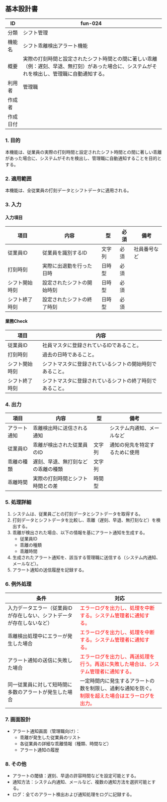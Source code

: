 ## 基本設計書

| ID      | fun-024                      |
| ------- | ---------------------------- |
| 分類    | シフト管理                   |
| 機能名  | シフト乖離検出アラート機能                   |
| 概要    | 実際の打刻時間と設定されたシフト時間との間に著しい乖離（例：遅刻、早退、無打刻）があった場合に、システムがそれを検出し、管理職に自動通知する。 |
| 利用者  | 管理職                   |
| 作成者  |                               |
| 作成日付 |                               |

### 1. 目的

本機能は、従業員の実際の打刻時間と設定されたシフト時間との間に著しい乖離があった場合に、システムがそれを検出し、管理職に自動通知することを目的とする。

### 2. 適用範囲

本機能は、全従業員の打刻データとシフトデータに適用される。

### 3. 入力

#### 入力項目

| 項目       | 内容                  | 型       | 必須   | 備考                                                                                       |
| ---------- | --------------------- | -------- | ------ | ------------------------------------------------------------------------------------------ |
| 従業員ID   | 従業員を識別するID     | 文字列   | 必須   | 社員番号など                                                                               |
| 打刻時刻   | 実際に出退勤を行った日時   | 日時型   | 必須   |                                                                                            |
| シフト開始時刻 | 設定されたシフトの開始時刻 | 日時型   | 必須   |                                                                                            |
| シフト終了時刻 | 設定されたシフトの終了時刻 | 日時型   | 必須   |                                                                                            |

#### 業務Check

| 項目       | 内容                                                                                   |
| ---------- | ------------------------------------------------------------------------------------ |
| 従業員ID   | 社員マスタに登録されているIDであること。                                                              |
| 打刻時刻   | 過去の日時であること。                                                            |
| シフト開始時刻 | シフトマスタに登録されているシフトの開始時刻であること。                                                              |
| シフト終了時刻 | シフトマスタに登録されているシフトの終了時刻であること。                                                              |

### 4. 出力

| 項目       | 内容                     | 型       | 備考                               |
| ---------- | ------------------------ | -------- | ---------------------------------- |
| アラート通知 | 乖離検出時に送信される通知 |  | システム内通知、メールなど           |
| 従業員ID   | 乖離が検出された従業員のID    | 文字列   | 通知の宛先を特定するために使用                 |
| 乖離の種類 | 遅刻、早退、無打刻などの乖離の種類 | 文字列   |                                    |
| 乖離時間   | 実際の打刻時間とシフト時間との差 | 時間型   |                                    |

### 5. 処理詳細

1.  システムは、従業員ごとの打刻データとシフトデータを取得する。
2.  打刻データとシフトデータを比較し、乖離（遅刻、早退、無打刻など）を検出する。
3.  乖離が検出された場合、以下の情報を基にアラート通知を生成する。
    *   従業員ID
    *   乖離の種類
    *   乖離時間
4.  生成されたアラート通知を、該当する管理職に送信する（システム内通知、メールなど）。
5.  アラート通知の送信履歴を記録する。

### 6. 例外処理

| 条件                                                                    | 対応                                                                                                                       |
| ----------------------------------------------------------------------- | -------------------------------------------------------------------------------------------------------------------------- |
| 入力データエラー（従業員IDが存在しない、シフトデータが存在しないなど）           | <span style="color:red;">エラーログを出力し、処理を中断する。システム管理者に通知する。</span>                                         |
| 乖離検出処理中にエラーが発生した場合                                                        | <span style="color:red;">エラーログを出力し、処理を中断する。システム管理者に通知する。</span>                         |
| アラート通知の送信に失敗した場合                                  | <span style="color:red;">エラーログを出力し、再送処理を行う。再送に失敗した場合は、システム管理者に通知する。</span>                         |
| 同一従業員に対して短時間に多数のアラートが発生した場合 | 一定時間内に発生するアラートの数を制限し、過剰な通知を防ぐ。<br><span style="color:red;">制限を超えた場合はエラーログを出力。</span> |

### 7. 画面設計

*   アラート通知画面（管理職向け）：
    *   乖離が発生した従業員のリスト
    *   各従業員の詳細な乖離情報（種類、時間など）
    *   アラート通知の履歴

### 8. その他

*   アラートの閾値：遅刻、早退の許容時間などを設定可能とする。
*   通知方法：システム内通知、メールなど、複数の通知方法を選択可能とする。
*   ログ：全てのアラート検出および通知処理をログに記録する。
